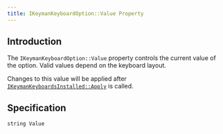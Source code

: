 ```yaml
---
title: IKeymanKeyboardOption::Value Property
---
```


## Introduction

The `IKeymanKeyboardOption::Value` property controls the current value
of the option. Valid values depend on the keyboard layout.

Changes to this value will be applied after
[`IKeymanKeyboardsInstalled::Apply`](../IKeymanKeyboardsInstalled/Apply)
is called.

## Specification

``` clike
string Value
```
